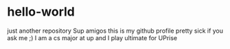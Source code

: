# hello-world
just another repository
Sup amigos this is my github profile pretty sick if you ask me ;) 
I am a cs major at up and I play ultimate for UPrise 
